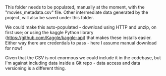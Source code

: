 This folder needs to be populated, manually at the moment, with the "movies_metadata.csv" file.
Other intermediate data generated by the project, will also be saved under this folder. 

We could make this auto-populated - download using HTTP and unzip, on first use;
or using the kaggle Python library (https://github.com/Kaggle/kaggle-api) that makes these installs easier. 
Either way there are credentials to pass - here I assume manual download for now!

Given that the CSV is not enormous we could include it in the codebase, but I'm against including data 
inside a Git repo - data access and data versioning is a different thing. 


